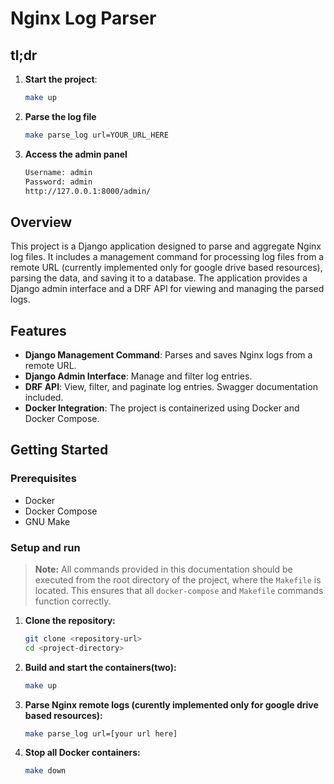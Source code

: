 # Nginx Log Parser

## tl;dr

1. **Start the project**:
   ```bash
   make up
2. **Parse the log file**
    ```bash
    make parse_log url=YOUR_URL_HERE
3. **Access the admin panel**
    ```bash
    Username: admin
    Password: admin
    http://127.0.0.1:8000/admin/
## Overview

This project is a Django application designed to parse and aggregate Nginx log files. It includes a management command for processing log files from a remote URL (currently implemented only for google drive based resources), parsing the data, and saving it to a database. The application provides a Django admin interface and a DRF API for viewing and managing the parsed logs.

## Features

- **Django Management Command**: Parses and saves Nginx logs from a remote URL.
- **Django Admin Interface**: Manage and filter log entries.
- **DRF API**: View, filter, and paginate log entries. Swagger documentation included.
- **Docker Integration**: The project is containerized using Docker and Docker Compose.

## Getting Started

### Prerequisites

- Docker
- Docker Compose
- GNU Make

### Setup and run
> **Note:** All commands provided in this documentation should be executed from the root directory of the project, where the `Makefile` is located. This ensures that all `docker-compose` and `Makefile` commands function correctly.

1. **Clone the repository:**
   ```bash
   git clone <repository-url>
   cd <project-directory>
2. **Build and start the containers(two):**
    ```bash 
    make up
3. **Parse Nginx remote logs (curently implemented only for google drive based resources):**
    ```bash 
    make parse_log url=[your url here]
4. **Stop all Docker containers:**
    ```bash 
    make down